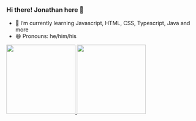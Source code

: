 ### Hi there! Jonathan here 👋


- 🌱 I’m currently learning Javascript, HTML, CSS, Typescript, Java and more
- 😄 Pronouns: he/him/his

 <div>
  <a href="https://github.com/JonathanCout">
  <img height="180em" src="https://github-readme-stats.vercel.app/api?username=rafaballerini&show_icons=true&theme=dracula&include_all_commits=true&count_private=true"/>
  <img height="180em" src="https://github-readme-stats.vercel.app/api/top-langs/?username=rafaballerini&layout=compact&langs_count=7&theme=dracula"/>
</div>
